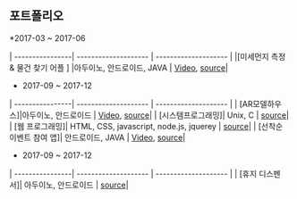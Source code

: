 
## 포트폴리오

*2017-03 ~ 2017-06 


| ----------------| -------------------- | -------------------- |
|[미세먼지 측정 & 물건 찾기 어플 ] |아두이노, 안드로이드, JAVA  | [Video](https://www.youtube.com/watch?v=LUzZvpLUGbA), [source](https://github.com/Feelgu/portfolio/tree/master/HomeAutoamation)| 

* 2017-09 ~ 2017-12


| ----------------| -------------------- | -------------------- |
| [AR모델하우스]|아두이노, 안드로이드 | [Video](https://www.youtube.com/watch?v=SvM8SG8zjrA), [source](https://github.com/Feelgu/portfolio/tree/master/AR%20model%20house)| 
| [시스템프로그래밍]| Unix, C  | [source](https://github.com/Feelgu/portfolio/tree/master/System%20Programming)| 
| [웹 프로그래밍]| HTML, CSS, javascript, node.js, jquerey  | [source](https://github.com/Feelgu/Eventbrite-imitation)| 
| [선착순 이벤트 참여 앱]| 안드로이드, JAVA  | [Video](https://www.youtube.com/watch?v=rX_47azwRDs), [source](https://github.com/Feelgu/portfolio/tree/master/Sequent)| 

* 2017-09 ~ 2017-12


| ----------------| -------------------- | -------------------- |
| [휴지 디스펜서]| 아두이노, 안드로이드  | [source](https://github.com/Feelgu/portfolio/tree/master/toilet%20paper%20dispenser)| 

